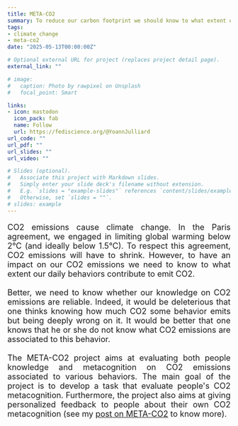 ```yaml
---
title: META-CO2
summary: To reduce our carbon footprint we should know to what extent our behaviors emit CO2. Better, we should know whether our knowledge on CO2 emissions is reliable. This project aims at evaluating people's metacognition on CO2 emissions.
tags:
- climate change
- meta-co2
date: "2025-05-13T00:00:00Z"

# Optional external URL for project (replaces project detail page).
external_link: ""

# image:
#   caption: Photo by rawpixel on Unsplash
#   focal_point: Smart

links:
- icon: mastodon
  icon_pack: fab
  name: Follow
  url: https://fediscience.org/@YoannJulliard
url_code: ""
url_pdf: ""
url_slides: ""
url_video: ""

# Slides (optional).
#   Associate this project with Markdown slides.
#   Simply enter your slide deck's filename without extension.
#   E.g. `slides = "example-slides"` references `content/slides/example-slides.md`.
#   Otherwise, set `slides = ""`.
# slides: example
---
```


<p style='font-size:18px; text-align: justify;'> 
CO2 emissions cause climate change. In the Paris agreement, we engaged in limiting global warming below 2°C (and ideally below 1.5°C). To respect this agreement, CO2 emissions will have to shrink. However, to have an impact on our CO2 emissions we need to know to what extent our daily behaviors contribute to emit CO2. 
<br>
<br>
Better, we need to know whether our knowledge on CO2 emissions are reliable. Indeed, it would be deleterious that one thinks knowing how much CO2 some behavior emits but being deeply wrong on it. It would be better that one knows that he or she do not know what CO2 emissions are associated to this behavior. 
<br>
<br>
The META-CO2 project aims at evaluating both people knowledge and metacognition on CO2 emissions associated to various behaviors. The main goal of the project is to develop a task that evaluate people's CO2 metacognition. Furthermore, the project also aims at giving personalized feedback to people about their own CO2 metacognition (see my <a href="https://yoannjulliard.netlify.app/post/meta-co2" target="_blank" title="yoannjulliard.netlify.app/post/meta-co2">post on META-CO2</a> to know more).
</p>